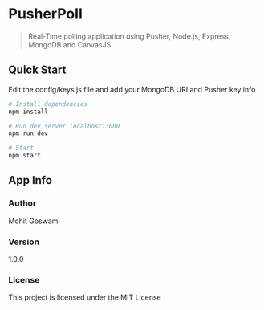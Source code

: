 # PusherPoll

> Real-Time polling application using Pusher, Node.js, Express, MongoDB and CanvasJS

## Quick Start

Edit the config/keys.js file and add your MongoDB URI and Pusher key info

```bash
# Install dependencies
npm install

# Run dev server localhost:3000
npm run dev

# Start
npm start
```

## App Info

### Author

Mohit Goswami

### Version

1.0.0

### License

This project is licensed under the MIT License
